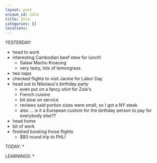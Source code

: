 ```yaml
---
layout: post
unique_id: zola
title: Zola
categories: []
locations: 
---
```


YESTERDAY:
* head to work
* interesting Cambodian beef stew for lunch!
  * Salaw Machu Kroeung
  * very tasty, lots of lemongrass
* two naps
* checked flights to visit Jackie for Labor Day
* head out to Nikolaus's birthday party
  * even put on a fancy shirt for Zola's
  * French cuisine
  * bit slow on service
  * reviews said portion sizes were small, so I got a NY steak
  * also ... is it a European custom for the birthday person to pay for everybody else??
* head home
* bit of work
* finished booking those flights
  * $80 round trip to PHL!

TODAY:
* 

LEARNINGS:
* 
